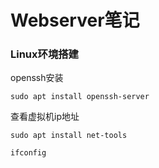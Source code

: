 # Webserver笔记

### Linux环境搭建

openssh安装

```
sudo apt install openssh-server
```

查看虚拟机ip地址

```
sudo apt install net-tools

ifconfig
```


